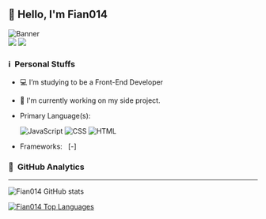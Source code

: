 ## 👋 Hello, I'm Fian014


![Banner](https://fian014.site/assets/img/yui.webp) <br />
[<img src="https://img.shields.io/badge/instagram-%23E4405F.svg?&style=for-the-badge&logo=instagram&logoColor=white">](https://instagram.com/fiannn14_)
[<img src="https://img.shields.io/badge/twitter-1DA1F2.svg?&style=for-the-badge&logo=twitter&logoColor=white">](https://twitter.com/fiannnn14)

### ℹ &nbsp;Personal Stuffs
- 💻 I’m studying to be a Front-End Developer
- 🌱 I'm currently working on my side project.
- Primary Language(s): &nbsp;

  ![JavaScript](https://img.shields.io/badge/JavaScript-323330?style=for-the-badge&logo=javascript&logoColor=F7DF1E)
  ![CSS](https://img.shields.io/badge/CSS3-1572B6?style=for-the-badge&logo=css3&logoColor=white)
  ![HTML](https://img.shields.io/badge/HTML5-E34F26?style=for-the-badge&logo=html5&logoColor=white)
- Frameworks: &nbsp; [-]

 <!-- ![React](https://img.shields.io/badge/React-61DAFB?style=for-the-badge&logo=React&logoColor=black)
  ![Tailwind](https://img.shields.io/badge/Tailwind-06B6D4?style=for-the-badge&logo=tailwindcss&logoColor=white) -->

### 📎 &nbsp;GitHub Analytics
---

![Fian014 GitHub stats](https://github-readme-stats.vercel.app/api?username=FianEunoia&show_icons=true&theme=tokyonight)

[![Fian014 Top Languages](https://github-readme-stats.vercel.app/api/top-langs?username=fianeunoia&layout=compact&theme=tokyonight)](https://github-readme-stats.vercel.app)

